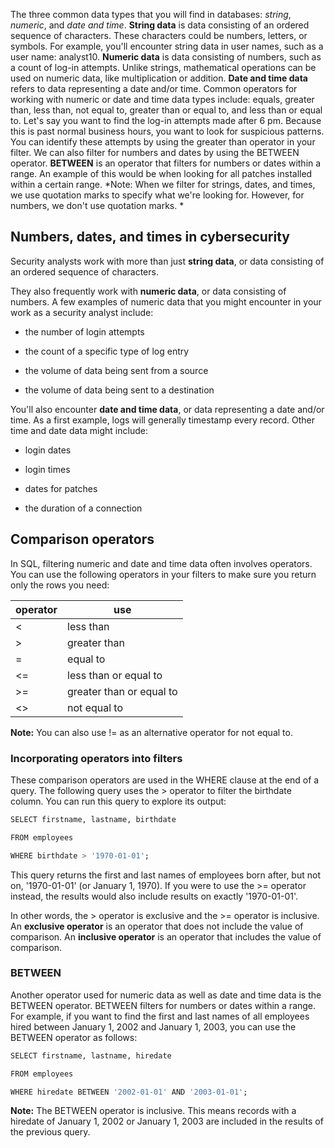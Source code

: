 The three common data types that you will find in databases: *string*, *numeric*, and *date and time*. **String data** is data consisting of an ordered sequence of characters. These characters could be numbers, letters, or symbols. For example, you'll encounter string data in user names, such as a user name: analyst10. **Numeric data** is data consisting of numbers, such as a count of log-in attempts. Unlike strings, mathematical operations can be used on numeric data, like multiplication or addition. **Date and time data** refers to data representing a date and/or time. 
Common operators for working with numeric or date and time data types include: equals, greater than, less than, not equal to, greater than or equal to, and less than or equal to. Let's say you want to find the log-in attempts made after 6 pm. Because this is past normal business hours, you want to look for suspicious patterns. You can identify these attempts by using the greater than operator in your filter. 
We can also filter for numbers and dates by using the BETWEEN operator. **BETWEEN** is an operator that filters for numbers or dates within a range. An example of this would be when looking for all patches installed within a certain range. 
*Note: When we filter for strings, dates, and times, we use quotation marks to specify what we're looking for. However, for numbers, we don't use quotation marks. *


## Numbers, dates, and times in cybersecurity

Security analysts work with more than just **string data**, or data consisting of an ordered sequence of characters. 

They also frequently work with **numeric data**, or data consisting of numbers. A few examples of numeric data that you might encounter in your work as a security analyst include:

- the number of login attempts
    
- the count of a specific type of log entry
    
- the volume of data being sent from a source
    
- the volume of data being sent to a destination
    

You'll also encounter **date and time data**, or data representing a date and/or time. As a first example, logs will generally timestamp every record. Other time and date data might include:

- login dates
    
- login times
    
- dates for patches 
    
- the duration of a connection
    

## Comparison operators

In SQL, filtering numeric and date and time data often involves operators. You can use the following operators in your filters to make sure you return only the rows you need:

|**operator**|**use**|
|---|---|
|<|less than|
|>|greater than|
|=|equal to|
|<=|less than or equal to|
|>=|greater than or equal to|
|<>|not equal to|

**Note:** You can also use != as an alternative operator for not equal to.

### Incorporating operators into filters

These comparison operators are used in the WHERE clause at the end of a query. The following query uses the > operator to filter the birthdate column. You can run this query to explore its output:

```SQL
SELECT firstname, lastname, birthdate

FROM employees

WHERE birthdate > '1970-01-01';
```

This query returns the first and last names of employees born after, but not on, '1970-01-01' (or January 1, 1970). If you were to use the >= operator instead, the results would also include results on exactly '1970-01-01'.

In other words, the > operator is exclusive and the >= operator is inclusive.  An **exclusive operator** is an operator that does not include the value of comparison. An **inclusive operator** is an operator that includes the value of comparison.

### **BETWEEN**

Another operator used for numeric data as well as date and time data is the BETWEEN operator. BETWEEN filters for numbers or dates within a range. For example, if you want to find the first and last names of all employees hired between January 1, 2002 and January 1, 2003, you can use the BETWEEN operator as follows:

```SQL
SELECT firstname, lastname, hiredate

FROM employees

WHERE hiredate BETWEEN '2002-01-01' AND '2003-01-01';
```
**Note:** The BETWEEN operator is inclusive. This means records with a hiredate of January 1, 2002 or January 1, 2003 are included in the results of the previous query.

